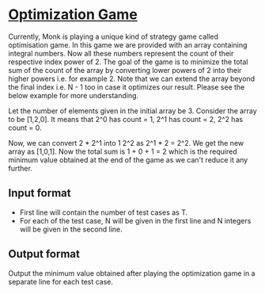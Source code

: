 # [Optimization Game][link]

Currently, Monk is playing a unique kind of strategy game called optimisation game. In this game we are provided with an array containing integral numbers. Now all these numbers represent the count of their respective index power of 2. The goal of the game is to minimize the total sum of the count of the array by converting lower powers of 2 into their higher powers i.e. for example 2. Note that we can extend the array beyond the final index i.e. N - 1 too in case it optimizes our result. Please see the below example for more understanding.

Let the number of elements given in the initial array be 3. Consider the array to be [1,2,0]. It means that 2^0 has count = 1,
2^1 has count = 2, 2^2 has count = 0.

Now, we can convert 2 \* 2^1 into 1 2^2 as 2^1 \* 2 = 2^2. We get the new array as [1,0,1]. Now the total sum is 1 + 0 + 1 = 2 which is the required minimum value obtained at the end of the game as we can't reduce it any further.

## Input format

- First line will contain the number of test cases as T.
- For each of the test case, N will be given in the first line and N integers will be given in the second line.

## Output format

Output the minimum value obtained after playing the optimization game in a separate line for each test case.

[link]: https://www.hackerearth.com/practice/basic-programming/implementation/basics-of-implementation/practice-problems/algorithm/optimization-game/

